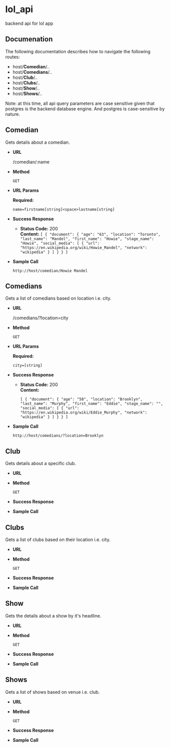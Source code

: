 # lol_api
backend api for lol app

Documenation
---
The following documentation describes how to navigate the following routes:
* host/**Comedian**/..
* host/**Comedians**/..
* host/**Club**/..
* host/**Clubs**/..
* host/**Show**/..
* host/**Shows**/..

Note: at this time, all api query parameters are case sensitive given that postgres is the backend database engine.  And postgres is case-sensitive by nature. 

Comedian
---
Gets details about a comedian.

* **URL**

    /comedian/:name
    
* **Method**

    `GET`
    
*  **URL Params**

   **Required:**
 
   `name=firstname[string]<space>lastname[string]`

* **Success Response** 

  * **Status Code:** 200 <br />
    **Content:** 
    `[
        {
            "document": {
                "age": "63",
                "location": "Toronto",
                "last_name": "Mandel",
                "first_name": "Howie",
                "stage_name": "Howie",
                "social_media": [
                    {
                        "url": "https://en.wikipedia.org/wiki/Howie_Mandel",
                        "network": "wikipedia"
                    }
                ]
            }
        }
    ]`

* **Sample Call** 

    `http://host/comedian/Howie Mandel`

Comedians
---
Gets a list of comedians based on location i.e. city. 

* **URL**

    /comedians/?location=city

* **Method**

    `GET`
    
*  **URL Params**

   **Required:**
 
   `city=[string]`
    
* **Success Response**

  * **Status Code:** 200 <br />
    **Content:**
    
    `[
        {
            "document": {
                "age": "58",
                "location": "Brooklyn",
                "last_name": "Murphy",
                "first_name": "Eddie",
                "stage_name": "",
                "social_media": [
                    {
                        "url": "https://en.wikipedia.org/wiki/Eddie_Murphy",
                        "network": "wikipedia"
                    }
                ]
            }
        }
    ]`

* **Sample Call** 

    `http://host/comedians/?location=Brooklyn`

Club
---
Gets details about a specific club.

* **URL**

* **Method**

    `GET`
    
* **Success Response** 

* **Sample Call** 

Clubs
---
Gets a list of clubs based on their location i.e. city.

* **URL**

* **Method**

    `GET`
    
* **Success Response** 

* **Sample Call** 

Show
---
Gets the details about a show by it's headline.

* **URL**

* **Method**

    `GET`
    
* **Success Response** 

* **Sample Call** 

Shows
---
Gets a list of shows based on venue i.e. club.

* **URL**

* **Method**

    `GET`
    
* **Success Response** 

* **Sample Call** 
